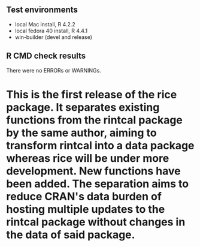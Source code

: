 ## Test environments
* local Mac install, R 4.2.2
* local fedora 40 install, R 4.4.1
* win-builder (devel and release)

## R CMD check results
There were no ERRORs or WARNINGs.

# This is the first release of the rice package. It separates existing functions from the rintcal package by the same author, aiming to transform rintcal into a data package whereas rice will be under more development. New functions have been added. The separation aims to reduce CRAN's data burden of hosting multiple updates to the rintcal package without changes in the data of said package.


